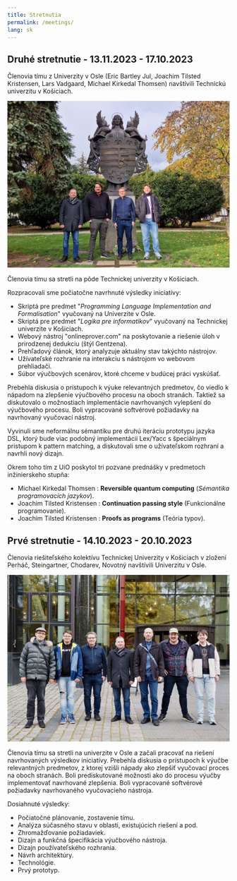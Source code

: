 ```yaml
---
title: Stretnutia
permalink: /meetings/
lang: sk
---
```

## Druhé stretnutie - 13.11.2023 - 17.10.2023
Členovia tímu z Univerzity v Osle (Eric Bartley Jul, Joachim Tilsted Kristensen, Lars Vadgaard, Michael Kirkedal Thomsen) navštívili Technickú univerzitu v Košiciach.

<img src="/images/2ndmeetingcover.jpg"/>
    <br>

Členovia tímu sa stretli na pôde Technickej univerzity v Košiciach.

Rozpracovali sme počiatočne navrhnuté výsledky iniciatívy:
- Skriptá pre predmet "*Programming Language Implementation and Formalisation*" vyučovaný na Univerzite v Osle.
- Skriptá pre predmet "*Logika pre informatikov*" vyučovaný na Technickej univerzite v Košiciach.
- Webový nástroj "onlineprover.com" na poskytovanie a riešenie úloh v prirodzenej dedukciu (štýl Gentzena).
- Prehľadový článok, ktorý analyzuje aktuálny stav takýchto nástrojov.
- Užívateľské rozhranie na interakciu s nástrojom vo webovom prehliadači.
- Súbor výučbových scenárov, ktoré chceme v budúcej práci vyskúšať.

Prebehla diskusia o prístupoch k výuke relevantných predmetov, čo viedlo k nápadom na zlepšenie výučbového procesu na oboch stranách. Taktiež sa diskutovalo o možnostiach implementácie navrhovaných vylepšení do výučbového procesu. Boli vypracované softvérové požiadavky na navrhovaný vyučovací nástroj.

Vyvinuli sme neformálnu sémantiku pre druhú iteráciu prototypu jazyka DSL, ktorý bude viac podobný implementácii Lex/Yacc s špeciálnym pristupom k pattern matching, a diskutovali sme o užívateľskom rozhraní a navrhli nový dizajn.

Okrem toho tím z UiO poskytol tri pozvane prednášky v predmetoch inžinierskeho stupňa:

- Michael Kirkedal Thomsen : **Reversible quantum computing** (*Sémantika programovacích jazykov*).
- Joachim Tilsted Kristensen : **Continuation passing style** (Funkcionálne programovanie).
- Joachim Tilsted Kristensen : **Proofs as programs** (Teória typov).


## Prvé stretnutie - 14.10.2023 - 20.10.2023 

Členovia riešiteľského kolektívu Technickej Univerzity v Košiciach v zložení Perháč, Steingartner, Chodarev, Novotný navštívili Univerzitu v Osle. 

<img src="/images/website_photo.jpg"/>
    <br>

Členovia tímu sa stretli na univerzite v Osle a začali pracovať na riešení navrhovaných výsledkov iniciatívy. Prebehla diskusia o prístupoch k výučbe relevantných predmetov, z ktorej vzišli nápady ako zlepšiť vyučovací proces na oboch stranách. Boli prediskutované možnosti ako do procesu výučby implementovať navrhované zlepšenia. Boli vypracované softvérové požiadavky navrhovaného vyučovacieho nástroja.

Dosiahnuté výsledky:

- Počiatočné plánovanie, zostavenie tímu.
- Analýza súčasného stavu v oblasti, existujúcich riešení a pod.
- Zhromažďovanie požiadaviek.
- Dizajn a funkčná špecifikácia výučbového nástroja.
- Dizajn používateľského rozhrania.
- Návrh architektúry.
- Technológie.
- Prvý prototyp.


